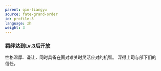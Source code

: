 ```yaml
---
parent: qin-liangyu
source: fate-grand-order
id: profile-3
language: zh
weight: 3
---
```


### 羁绊达到Lv.3后开放

性格温厚、谦让，同时具备在面对难关时灵活应对的机智。
深得上司与部下们的信任。
